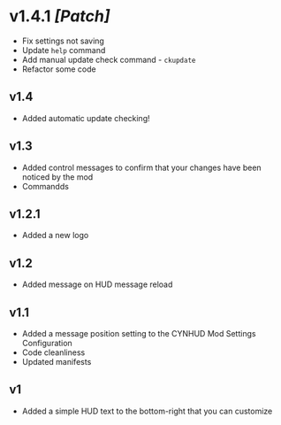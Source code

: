 # v1.4.1 *[Patch]*
- Fix settings not saving
- Update `help` command
- Add manual update check command - `ckupdate`
- Refactor some code
## v1.4
- Added automatic update checking!
## v1.3
- Added control messages to confirm that your changes have been noticed by the mod
- Commandds
## v1.2.1
- Added a new logo
## v1.2
- Added message on HUD message reload
## v1.1
- Added a message position setting to the CYNHUD Mod Settings Configuration
- Code cleanliness
- Updated manifests
## v1
- Added a simple HUD text to the bottom-right that you can customize